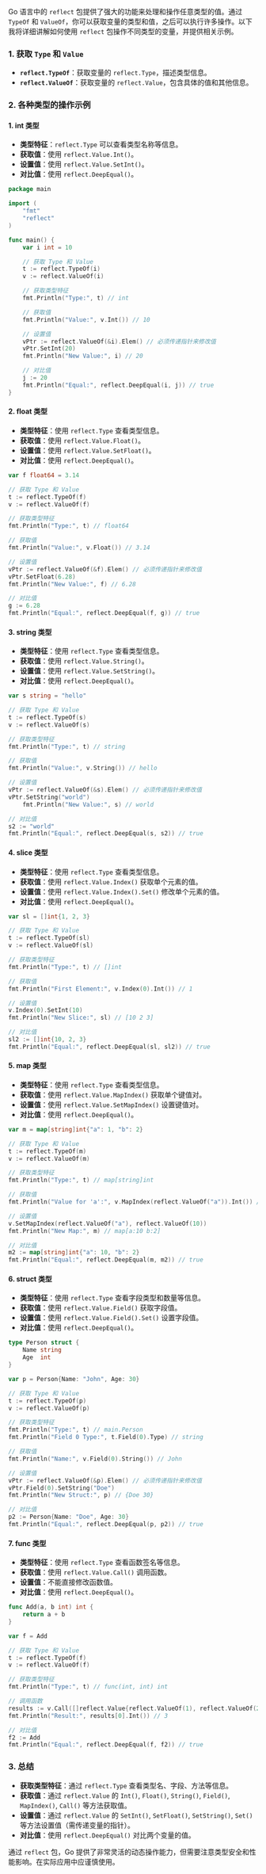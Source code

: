 Go 语言中的 `reflect` 包提供了强大的功能来处理和操作任意类型的值。通过 `TypeOf` 和 `ValueOf`，你可以获取变量的类型和值，之后可以执行许多操作。以下我将详细讲解如何使用 `reflect` 包操作不同类型的变量，并提供相关示例。

### 1. 获取 `Type` 和 `Value`

- **`reflect.TypeOf`**：获取变量的 `reflect.Type`，描述类型信息。
- **`reflect.ValueOf`**：获取变量的 `reflect.Value`，包含具体的值和其他信息。

### 2. 各种类型的操作示例

#### 1. **int 类型**

- **类型特征**：`reflect.Type` 可以查看类型名称等信息。
- **获取值**：使用 `reflect.Value.Int()`。
- **设置值**：使用 `reflect.Value.SetInt()`。
- **对比值**：使用 `reflect.DeepEqual()`。

```go
package main

import (
	"fmt"
	"reflect"
)

func main() {
	var i int = 10

	// 获取 Type 和 Value
	t := reflect.TypeOf(i)
	v := reflect.ValueOf(i)

	// 获取类型特征
	fmt.Println("Type:", t) // int

	// 获取值
	fmt.Println("Value:", v.Int()) // 10

	// 设置值
	vPtr := reflect.ValueOf(&i).Elem() // 必须传递指针来修改值
	vPtr.SetInt(20)
	fmt.Println("New Value:", i) // 20

	// 对比值
	j := 20
	fmt.Println("Equal:", reflect.DeepEqual(i, j)) // true
}
```

#### 2. **float 类型**

- **类型特征**：使用 `reflect.Type` 查看类型信息。
- **获取值**：使用 `reflect.Value.Float()`。
- **设置值**：使用 `reflect.Value.SetFloat()`。
- **对比值**：使用 `reflect.DeepEqual()`。

```go
var f float64 = 3.14

// 获取 Type 和 Value
t := reflect.TypeOf(f)
v := reflect.ValueOf(f)

// 获取类型特征
fmt.Println("Type:", t) // float64

// 获取值
fmt.Println("Value:", v.Float()) // 3.14

// 设置值
vPtr := reflect.ValueOf(&f).Elem() // 必须传递指针来修改值
vPtr.SetFloat(6.28)
fmt.Println("New Value:", f) // 6.28

// 对比值
g := 6.28
fmt.Println("Equal:", reflect.DeepEqual(f, g)) // true
```

#### 3. **string 类型**

- **类型特征**：使用 `reflect.Type` 查看类型信息。
- **获取值**：使用 `reflect.Value.String()`。
- **设置值**：使用 `reflect.Value.SetString()`。
- **对比值**：使用 `reflect.DeepEqual()`。

```go
var s string = "hello"

// 获取 Type 和 Value
t := reflect.TypeOf(s)
v := reflect.ValueOf(s)

// 获取类型特征
fmt.Println("Type:", t) // string

// 获取值
fmt.Println("Value:", v.String()) // hello

// 设置值
vPtr := reflect.ValueOf(&s).Elem() // 必须传递指针来修改值
vPtr.SetString("world")
	fmt.Println("New Value:", s) // world

// 对比值
s2 := "world"
fmt.Println("Equal:", reflect.DeepEqual(s, s2)) // true
```

#### 4. **slice 类型**

- **类型特征**：使用 `reflect.Type` 查看类型信息。
- **获取值**：使用 `reflect.Value.Index()` 获取单个元素的值。
- **设置值**：使用 `reflect.Value.Index().Set()` 修改单个元素的值。
- **对比值**：使用 `reflect.DeepEqual()`。

```go
var sl = []int{1, 2, 3}

// 获取 Type 和 Value
t := reflect.TypeOf(sl)
v := reflect.ValueOf(sl)

// 获取类型特征
fmt.Println("Type:", t) // []int

// 获取值
fmt.Println("First Element:", v.Index(0).Int()) // 1

// 设置值
v.Index(0).SetInt(10)
fmt.Println("New Slice:", sl) // [10 2 3]

// 对比值
sl2 := []int{10, 2, 3}
fmt.Println("Equal:", reflect.DeepEqual(sl, sl2)) // true
```

#### 5. **map 类型**

- **类型特征**：使用 `reflect.Type` 查看类型信息。
- **获取值**：使用 `reflect.Value.MapIndex()` 获取单个键值对。
- **设置值**：使用 `reflect.Value.SetMapIndex()` 设置键值对。
- **对比值**：使用 `reflect.DeepEqual()`。

```go
var m = map[string]int{"a": 1, "b": 2}

// 获取 Type 和 Value
t := reflect.TypeOf(m)
v := reflect.ValueOf(m)

// 获取类型特征
fmt.Println("Type:", t) // map[string]int

// 获取值
fmt.Println("Value for 'a':", v.MapIndex(reflect.ValueOf("a")).Int()) // 1

// 设置值
v.SetMapIndex(reflect.ValueOf("a"), reflect.ValueOf(10))
fmt.Println("New Map:", m) // map[a:10 b:2]

// 对比值
m2 := map[string]int{"a": 10, "b": 2}
fmt.Println("Equal:", reflect.DeepEqual(m, m2)) // true
```

#### 6. **struct 类型**

- **类型特征**：使用 `reflect.Type` 查看字段类型和数量等信息。
- **获取值**：使用 `reflect.Value.Field()` 获取字段值。
- **设置值**：使用 `reflect.Value.Field().Set()` 设置字段值。
- **对比值**：使用 `reflect.DeepEqual()`。

```go
type Person struct {
	Name string
	Age  int
}

var p = Person{Name: "John", Age: 30}

// 获取 Type 和 Value
t := reflect.TypeOf(p)
v := reflect.ValueOf(p)

// 获取类型特征
fmt.Println("Type:", t) // main.Person
fmt.Println("Field 0 Type:", t.Field(0).Type) // string

// 获取值
fmt.Println("Name:", v.Field(0).String()) // John

// 设置值
vPtr := reflect.ValueOf(&p).Elem() // 必须传递指针来修改值
vPtr.Field(0).SetString("Doe")
fmt.Println("New Struct:", p) // {Doe 30}

// 对比值
p2 := Person{Name: "Doe", Age: 30}
fmt.Println("Equal:", reflect.DeepEqual(p, p2)) // true
```

#### 7. **func 类型**

- **类型特征**：使用 `reflect.Type` 查看函数签名等信息。
- **获取值**：使用 `reflect.Value.Call()` 调用函数。
- **设置值**：不能直接修改函数值。
- **对比值**：使用 `reflect.DeepEqual()`。

```go
func Add(a, b int) int {
	return a + b
}

var f = Add

// 获取 Type 和 Value
t := reflect.TypeOf(f)
v := reflect.ValueOf(f)

// 获取类型特征
fmt.Println("Type:", t) // func(int, int) int

// 调用函数
results := v.Call([]reflect.Value{reflect.ValueOf(1), reflect.ValueOf(2)})
fmt.Println("Result:", results[0].Int()) // 3

// 对比值
f2 := Add
fmt.Println("Equal:", reflect.DeepEqual(f, f2)) // true
```

### 3. 总结

- **获取类型特征**：通过 `reflect.Type` 查看类型名、字段、方法等信息。
- **获取值**：通过 `reflect.Value` 的 `Int()`, `Float()`, `String()`, `Field()`, `MapIndex()`, `Call()` 等方法获取值。
- **设置值**：通过 `reflect.Value` 的 `SetInt()`, `SetFloat()`, `SetString()`, `Set()` 等方法设置值（需传递变量的指针）。
- **对比值**：使用 `reflect.DeepEqual()` 对比两个变量的值。

通过 `reflect` 包，Go 提供了非常灵活的动态操作能力，但需要注意类型安全和性能影响。在实际应用中应谨慎使用。
